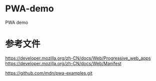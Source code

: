 # PWA-demo
PWA demo

# 参考文件
https://developer.mozilla.org/zh-CN/docs/Web/Progressive_web_apps
https://developer.mozilla.org/zh-CN/docs/Web/Manifest

https://github.com/mdn/pwa-examples.git